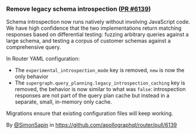 ### Remove legacy schema introspection ([PR #6139](https://github.com/apollographql/router/pull/6139))

Schema introspection now runs natively without involving JavaScript code. We have high confidence that the two implementations return matching responses based on differential testing: fuzzing arbitrary queries against a large schema, and testing a corpus of customer schemas against a comprehensive query.

In Router YAML configuration:

* The `experimental_introspection_mode` key is removed, `new` is now the only behavior
* The `supergraph.query_planning.legacy_introspection_caching` key is removed, the behavior is now similar to what was `false`: introspection responses are not part of the query plan cache but instead in a separate, small, in-memory only cache.

Migrations ensure that existing configuration files will keep working.

By [@SimonSapin](https://github.com/SimonSapin) in https://github.com/apollographql/router/pull/6139
